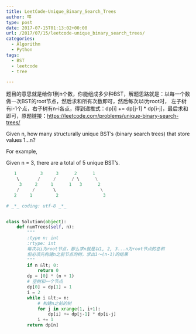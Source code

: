 ```yaml
---
title: LeetCode-Unique_Binary_Search_Trees
author: 咩
type: post
date: 2017-07-15T01:13:02+00:00
url: /2017/07/15/leetcode-unique_binary_search_trees/
categories:
  - Algorithm
  - Python
tags:
  - BST
  - leetcode
  - tree

---
```

题目的意思就是给你1到n个数，你能组成多少种BST，解题思路就是：以每一个数做一次BST的root节点，然后求和所有次数即可，然后每次以i为root时， 左子树有i-1个点，右子树有n-i各点，得到递推式：dp[i] += dp[j-1] * dp[i-j]，最后求和即可，原题链接：<a href="https://leetcode.com/problems/unique-binary-search-trees/" target="_blank">https://leetcode.com/problems/unique-binary-search-trees/</a>
  
Given n, how many structurally unique BST&#8217;s (binary search trees) that store values 1&#8230;n?

For example,
  
Given n = 3, there are a total of 5 unique BST&#8217;s.

```python
   1         3     3      2      1
    \       /     /      / \      \
     3     2     1      1   3      2
    /     /       \                 \
   2     1         2                 3
```

```python
# _*_ coding: utf-8 _*_


class Solution(object):
    def numTrees(self, n):
        """
        :type n: int
        :rtype: int
        每次以i为root节点，那么求n就是以1, 2, 3...n为root节点的总和
        但必须先构建n之前节点的树，求出1～(n-1)的结果
        """
        if n &lt; 0:
            return 0
        dp = [0] * (n + 1)
        # 空树和一个节点
        dp[0] = dp[1] = 1
        i = 2
        while i &lt;= n:
            # 构建n之前的树
            for j in xrange(1, i+1):
                dp[i] += dp[j-1] * dp[i-j]
            i += 1
        return dp[n]
```